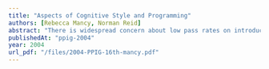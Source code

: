 ```yaml
---
title: "Aspects of Cognitive Style and Programming"
authors: [Rebecca Mancy, Norman Reid]
abstract: "There is widespread concern about low pass rates on introductory programming courses. While considerable research has been carried out to elucidate the reasons for this situation, many of the parameters leading to success or failure in the subject remain unknown. This article describes the results of an experiment to test two cognitive characteristics that have been shown to be important in other conceptual areas: working memory space and field dependency. These are related to examination results of around 150 students on an introductory programming course at the University of Glasgow. The results show that whilst working memory space appears to have only a marginal influence on levels of achievement on the course, field dependency is an important factor in determining success. The implications of this on the teaching of the subject are discussed briefly."
publishedAt: "ppig-2004"
year: 2004
url_pdf: "/files/2004-PPIG-16th-mancy.pdf"
---
```

